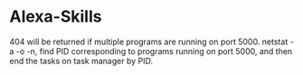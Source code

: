 # Alexa-Skills

404 will be returned if multiple programs are running on port 5000. netstat -a -o -n, find PID corresponding to programs running on port 5000, and then end the tasks on task manager by PID.
